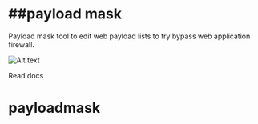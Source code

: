 ##payload mask
=====
Payload mask tool to edit web payload lists to try bypass web application firewall.

                             
![Alt text](https://hystar.files.wordpress.com/2010/07/wold-sheep-clothing2.jpg)


Read  docs

# payloadmask
